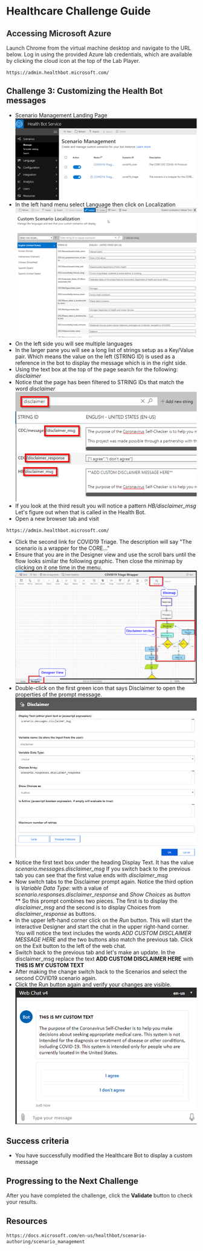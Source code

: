 # Healthcare Challenge Guide


## <span class="colour" style="color:rgb(36, 41, 46)">Accessing Microsoft Azure</span>

<span class="colour" style="color:rgb(36, 41, 46)">Launch Chrome from the virtual machine desktop and navigate to the URL below. Log in using the provided Azure lab credentials, which are available by clicking the cloud icon at the top of the Lab Player.</span>
<span class="colour" style="color:rgb(36, 41, 46)"></span>

```
https://admin.healthbot.microsoft.com/
```

## Challenge 3: Customizing the Health Bot messages

* Scenario Management Landing Page
![](images/scenariomgmt2.png)  
* In the left hand menu select Language then click on Localization
![](images/customscenario.png)  
* On the left side you will see multiple languages  
* In the larger pane you will see a long list of strings setup as a Key/Value pair. Which means the value on the left (STRING ID) is used as a reference in the bot to display the message which is in the right side.  
* Using the text box at the top of the page search for the following: *disclaimer*  
* Notice that the page has been filtered to STRING IDs that match the word *disclaimer*  
![](images/messagefilter.png)
* If you look at the third result you will notice a pattern *HB/disclaimer_msg* Let's figure out when that is called in the Health Bot.
* Open a new browser tab and visit  
```
https://admin.healthbot.microsoft.com/
```  
* Click the second link for COVID19 Triage. The description will say "The scenario is a wrapper for the CORE..." 
* Ensure that you are in the Designer view and use the scroll bars until the flow looks similar the following graphic. Then close the minimap by clicking on it one time in the menu.  
 ![](images/disclaimerview.png)  
* Double-click on the first green icon that says Disclaimer to open the properties of the prompt message.    
![](images/DisclaimerMsg.png)
* Notice the first text box under the heading Display Text. It has the value *scenario.messages.disclaimer_msg* If you switch back to the previous tab you can see that the first value ends with *disclaimer_msg*
* Now switch tabs to the Disclaimer prompt again. Notice the third option is *Variable Data Type*: with a value of *scenario.responses.disclaimer_response* and *Show Choices* as *button*  
** So this prompt combines two pieces. The first is to display the *disclaimer_msg* and the second is to display Choices from *disclaimer_response* as buttons.  
* In the upper left-hand corner click on the *Run* button. This will start the interactive Designer and start the chat in the upper right-hand corner. You will notice the text includes the words *ADD CUSTOM DISCLAIMER MESSAGE HERE* and the two buttons also match the previous tab. Click on the Exit button to the left of the web chat. 
* Switch back to the previous tab and let's make an update. In the disclaimer_msg replace the text **ADD CUSTOM DISCLAIMER HERE** with **THIS IS MY CUSTOM TEXT**  
* After making the change switch back to the Scenarios and select the second COVID19 scenario again.  
* Click the Run button again and verify your changes are visible.  ![](images/customtext.png)

## Success criteria

* You have successfully modified the Healthcare Bot to display a custom message  

## Progressing to the Next Challenge

<span class="colour" style="color:rgb(36, 41, 46)">After you have completed the challenge, click the </span>**Validate**<span class="colour" style="color:rgb(36, 41, 46)"> button to check your results.</span>

## Resources
```
https://docs.microsoft.com/en-us/healthbot/scenario-authoring/scenario_management
```
